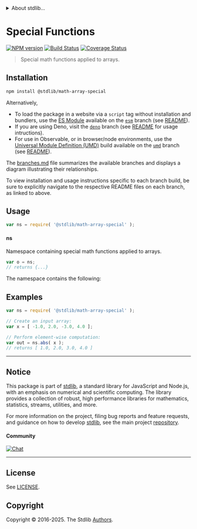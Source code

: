 <!--

@license Apache-2.0

Copyright (c) 2025 The Stdlib Authors.

Licensed under the Apache License, Version 2.0 (the "License");
you may not use this file except in compliance with the License.
You may obtain a copy of the License at

   http://www.apache.org/licenses/LICENSE-2.0

Unless required by applicable law or agreed to in writing, software
distributed under the License is distributed on an "AS IS" BASIS,
WITHOUT WARRANTIES OR CONDITIONS OF ANY KIND, either express or implied.
See the License for the specific language governing permissions and
limitations under the License.

-->


<details>
  <summary>
    About stdlib...
  </summary>
  <p>We believe in a future in which the web is a preferred environment for numerical computation. To help realize this future, we've built stdlib. stdlib is a standard library, with an emphasis on numerical and scientific computation, written in JavaScript (and C) for execution in browsers and in Node.js.</p>
  <p>The library is fully decomposable, being architected in such a way that you can swap out and mix and match APIs and functionality to cater to your exact preferences and use cases.</p>
  <p>When you use stdlib, you can be absolutely certain that you are using the most thorough, rigorous, well-written, studied, documented, tested, measured, and high-quality code out there.</p>
  <p>To join us in bringing numerical computing to the web, get started by checking us out on <a href="https://github.com/stdlib-js/stdlib">GitHub</a>, and please consider <a href="https://opencollective.com/stdlib">financially supporting stdlib</a>. We greatly appreciate your continued support!</p>
</details>

# Special Functions

[![NPM version][npm-image]][npm-url] [![Build Status][test-image]][test-url] [![Coverage Status][coverage-image]][coverage-url] <!-- [![dependencies][dependencies-image]][dependencies-url] -->

> Special math functions applied to arrays.

<section class="installation">

## Installation

```bash
npm install @stdlib/math-array-special
```

Alternatively,

-   To load the package in a website via a `script` tag without installation and bundlers, use the [ES Module][es-module] available on the [`esm`][esm-url] branch (see [README][esm-readme]).
-   If you are using Deno, visit the [`deno`][deno-url] branch (see [README][deno-readme] for usage intructions).
-   For use in Observable, or in browser/node environments, use the [Universal Module Definition (UMD)][umd] build available on the [`umd`][umd-url] branch (see [README][umd-readme]).

The [branches.md][branches-url] file summarizes the available branches and displays a diagram illustrating their relationships.

To view installation and usage instructions specific to each branch build, be sure to explicitly navigate to the respective README files on each branch, as linked to above.

</section>

<section class="usage">

## Usage

```javascript
var ns = require( '@stdlib/math-array-special' );
```

#### ns

Namespace containing special math functions applied to arrays.

```javascript
var o = ns;
// returns {...}
```

The namespace contains the following:

<!-- <toc pattern="*"> -->

<div class="namespace-toc">

</div>

<!-- </toc> -->

</section>

<!-- /.usage -->

<section class="examples">

## Examples

<!-- eslint no-undef: "error" -->

```javascript
var ns = require( '@stdlib/math-array-special' );

// Create an input array:
var x = [ -1.0, 2.0, -3.0, 4.0 ];

// Perform element-wise computation:
var out = ns.abs( x );
// returns [ 1.0, 2.0, 3.0, 4.0 ]
```

</section>

<!-- /.examples -->

<!-- Section for related `stdlib` packages. Do not manually edit this section, as it is automatically populated. -->

<section class="related">

</section>

<!-- /.related -->

<!-- Section for all links. Make sure to keep an empty line after the `section` element and another before the `/section` close. -->


<section class="main-repo" >

* * *

## Notice

This package is part of [stdlib][stdlib], a standard library for JavaScript and Node.js, with an emphasis on numerical and scientific computing. The library provides a collection of robust, high performance libraries for mathematics, statistics, streams, utilities, and more.

For more information on the project, filing bug reports and feature requests, and guidance on how to develop [stdlib][stdlib], see the main project [repository][stdlib].

#### Community

[![Chat][chat-image]][chat-url]

---

## License

See [LICENSE][stdlib-license].


## Copyright

Copyright &copy; 2016-2025. The Stdlib [Authors][stdlib-authors].

</section>

<!-- /.stdlib -->

<!-- Section for all links. Make sure to keep an empty line after the `section` element and another before the `/section` close. -->

<section class="links">

[npm-image]: http://img.shields.io/npm/v/@stdlib/math-array-special.svg
[npm-url]: https://npmjs.org/package/@stdlib/math-array-special

[test-image]: https://github.com/stdlib-js/math-array-special/actions/workflows/test.yml/badge.svg?branch=main
[test-url]: https://github.com/stdlib-js/math-array-special/actions/workflows/test.yml?query=branch:main

[coverage-image]: https://img.shields.io/codecov/c/github/stdlib-js/math-array-special/main.svg
[coverage-url]: https://codecov.io/github/stdlib-js/math-array-special?branch=main

<!--

[dependencies-image]: https://img.shields.io/david/stdlib-js/math-array-special.svg
[dependencies-url]: https://david-dm.org/stdlib-js/math-array-special/main

-->

[chat-image]: https://img.shields.io/gitter/room/stdlib-js/stdlib.svg
[chat-url]: https://app.gitter.im/#/room/#stdlib-js_stdlib:gitter.im

[stdlib]: https://github.com/stdlib-js/stdlib

[stdlib-authors]: https://github.com/stdlib-js/stdlib/graphs/contributors

[umd]: https://github.com/umdjs/umd
[es-module]: https://developer.mozilla.org/en-US/docs/Web/JavaScript/Guide/Modules

[deno-url]: https://github.com/stdlib-js/math-array-special/tree/deno
[deno-readme]: https://github.com/stdlib-js/math-array-special/blob/deno/README.md
[umd-url]: https://github.com/stdlib-js/math-array-special/tree/umd
[umd-readme]: https://github.com/stdlib-js/math-array-special/blob/umd/README.md
[esm-url]: https://github.com/stdlib-js/math-array-special/tree/esm
[esm-readme]: https://github.com/stdlib-js/math-array-special/blob/esm/README.md
[branches-url]: https://github.com/stdlib-js/math-array-special/blob/main/branches.md

[stdlib-license]: https://raw.githubusercontent.com/stdlib-js/math-array-special/main/LICENSE

<!-- <toc-links> -->

<!-- </toc-links> -->

</section>

<!-- /.links -->
